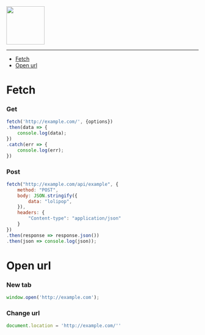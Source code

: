 <picture>
    <source height="100px" srcset="https://user-images.githubusercontent.com/22857002/206203840-838abafb-ae95-4fbe-a371-2a47873f06ea.svg#gh-dark-mode-only" media="(prefers-color-scheme: dark)">
    <img height="100px" src="https://user-images.githubusercontent.com/22857002/206203842-e69da53d-2978-407c-abc7-1c463e988f09.svg#gh-light-mode-only">
</picture>

---

- [Fetch](#fetch)
- [Open url](#open-url)

# Fetch
### Get
```js
fetch('http://example.com/', {options})
.then(data => {
	console.log(data);
})
.catch(err => {
	console.log(err);
})
```

### Post
```js
fetch("http://example.com/api/example", {
    method: "POST",
    body: JSON.stringify({
        data: "lolipop",
    }),
    headers: {
        "Content-type": "application/json"
    }
})
.then(response => response.json())
.then(json => console.log(json));
```

# Open url
### New tab
```js
window.open('http://example.com');
```

### Change url
```js
document.location = 'http://example.com/''
```